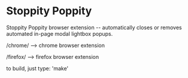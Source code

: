 Stoppity Poppity
================

Stoppity Poppity browser extension -- automatically closes or removes 
automated in-page modal lightbox popups.


/chrome/ --> chrome browser extension

/firefox/ --> firefox browser extension


to build, just type:  'make'
